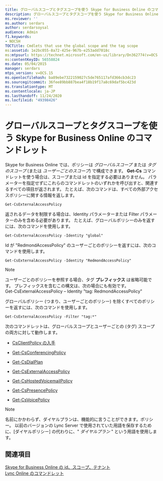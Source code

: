 ```yaml
---
title: グローバルスコープとタグスコープを使う Skype for Business Online のコマンドレット
description: グローバルスコープとタグスコープを使う Skype for Business Online のコマンドレット。
ms.reviewer: ''
ms.author: serdars
author: serdarsoysal
audience: Admin
f1.keywords:
- NOCSH
TOCTitle: Cmdlets that use the global scope and the tag scope
ms:assetid: 1e2bc055-8a72-425e-967b-e253add7018c
ms:mtpsurl: https://technet.microsoft.com/en-us/library/Dn362774(v=OCS.15)
ms:contentKeyID: 56558824
ms.date: 05/04/2015
manager: serdars
mtps_version: v=OCS.15
ms.openlocfilehash: ba89ebe7322159027c5de765117afd366cb3dc23
ms.sourcegitcommit: 36fee89bb887bea4f18b19f17a8c69daf5bc423d
ms.translationtype: MT
ms.contentlocale: ja-JP
ms.lasthandoff: 11/24/2020
ms.locfileid: "49398426"
---
```

# <a name="cmdlets-in-skype-for-business-online-that-use-the-global-scope-and-the-tag-scope"></a>グローバルスコープとタグスコープを使う Skype for Business Online のコマンドレット

 


Skype for Business Online では、ポリシーは *グローバルスコープ* または *タグのスコープ* (または *ユーザーごとのスコープ*) で構成できます。 **Get-Cs** コマンドレットを使う場合は、スコープまたは id を指定する必要はありません。 パラメーターを指定せずにこれらのコマンドレットのいずれかを呼び出すと、関連するすべての項目が返されます。 たとえば、次のコマンドは、すべての外部アクセスポリシーに関する情報を返します。

    Get-CsExternalAccessPolicy

返されるデータを制限する場合は、Identity パラメーターまたは Filter パラメーターのみを含める必要があります。 たとえば、グローバルポリシーのみを返すには、次のコマンドを使用します。

    Get-CsExternalAccessPolicy -Identity "global"

Id が "RedmondAccessPolicy" のユーザーごとのポリシーを返すには、次のコマンドを使用します。

    Get-CsExternalAccessPolicy -Identity "RedmondAccessPolicy"


> [!NOTE]  
> ユーザーごとのポリシーを参照する場合、タグ <STRONG>プレフィックス</STRONG> は省略可能です。 プレフィックスを含むこの構文は、次の場合にも有効です。<BR>Get-CsExternalAccessPolicy – Identity "tag: RedmondAccessPolicy"



グローバルポリシー (つまり、ユーザーごとのポリシー) を除くすべてのポリシーを返すには、次のコマンドを使用します。

    Get-CsExternalAccessPolicy -Filter "tag:*"

次のコマンドレットは、グローバルスコープとユーザーごとの (タグ) スコープの両方に対して動作します。

  - [CsClientPolicy の入手](https://technet.microsoft.com/library/gg398830\(v=ocs.15\))

  - [Get-CsConferencingPolicy](https://technet.microsoft.com/library/gg398293\(v=ocs.15\))

  - [Get-CsDialPlan](https://technet.microsoft.com/library/gg413043\(v=ocs.15\))

  - [Get-CsExternalAccessPolicy](https://technet.microsoft.com/library/gg425805\(v=ocs.15\))

  - [Get-CsHostedVoicemailPolicy](https://technet.microsoft.com/library/gg398348\(v=ocs.15\))

  - [Get-CsPresencePolicy](https://technet.microsoft.com/library/gg398463\(v=ocs.15\))

  - [Get-CsVoicePolicy](https://technet.microsoft.com/library/gg398101\(v=ocs.15\))


> [!NOTE]  
> 名前にかかわらず、ダイヤルプランは、機能的に言うことができます。ポリシー。 以前のバージョンの Lync Server で使用されていた用語を保存するために、[ダイヤルポリシー] の代わりに、" <EM>ダイヤルプラン</EM> " という用語を使用します。



## <a name="see-also"></a>関連項目


[Skype for Business Online の id、スコープ、テナント](identities-scopes-and-tenants-in-skype-for-business-online.md)  
[Lync Online のコマンドレット](https://technet.microsoft.com/library/dn362817\(v=ocs.15\))

